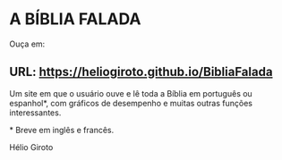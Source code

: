 # A BÍBLIA FALADA

Ouça em: 

## URL: https://heliogiroto.github.io/BibliaFalada

Um site em que o usuário ouve e lê toda a Bíblia em português ou espanhol*, com gráficos de desempenho e muitas outras funções interessantes.


\* Breve em inglês e francês.

Hélio Giroto
